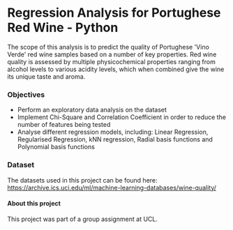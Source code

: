 # Regression Analysis for Portughese Red Wine - Python

The scope of this analysis is to predict the quality of Portughese 'Vino Verde' red wine samples based on a number of key properties. Red wine quality is assessed by multiple physicochemical properties ranging from alcohol levels to various acidity levels, which when combined give the wine its unique taste and aroma.

### Objectives
-   Perform an exploratory data analysis on the dataset
-  Implement Chi-Square and Correlation Coefficient in order to reduce the number of features being tested
-  Analyse different regression models, including: Linear Regression, Regularised Regression, kNN regression, Radial basis functions and Polynomial basis functions

### Dataset
The datasets used in this project can be found here: <https://archive.ics.uci.edu/ml/machine-learning-databases/wine-quality/>
 
 #### About this project
 This project was part of a group assignment at UCL. 
